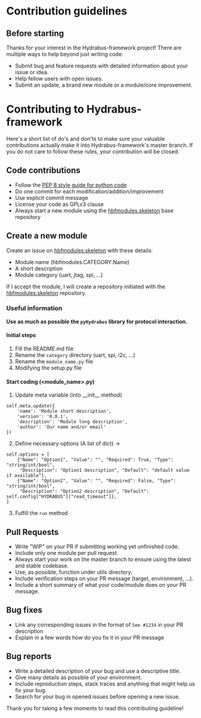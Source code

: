 # Contribution guidelines

## Before starting

Thanks for your interest in the Hydrabus-framework project!
There are multiple ways to help beyond just writing code:

* Submit bug and feature requests with detailed information about your issue or idea.
* Help fellow users with open issues.
* Submit an update, a brand new module or a module/core improvement.

# Contributing to Hydrabus-framework

Here's a short list of do's and don'ts to make sure your valuable contributions actually make it into Hydrabus-framework's master branch.
If you do not care to follow these rules, your contribution will be closed.

## Code contributions

* Follow the [PEP 8 style guide for python code](https://www.python.org/dev/peps/pep-0008/)
* Do one commit for each modification/addition/improvement
* Use explicit commit message
* License your code as GPLv3 clause
* Always start a new module using the [hbfmodules.skeleton](https://github.com/hydrabus-framework/hbfmodules.skeleton) base repository

## Create a new module

Create an issue on [hbfmodules.skeleton](https://github.com/hydrabus-framework/hbfmodules.skeleton) with these details:

* Module name (hbfmodules.CATEGORY.Name)
* A short description
* Module category (uart, jtag, spi, ...)

If I accept the module, I will create a repository initiated with the [hbfmodules.skeleton](https://github.com/hydrabus-framework/hbfmodules.skeleton) repository.

### Useful information

**Use as much as possible the `pyHydrabus` library for protocol interaction.**

#### Initial steps

1. Fill the README.md file
2. Rename the `category` directory (uart, spi, i2c, ...)
3. Rename the `module_name.py` file
4. Modifying the setup.py file

#### Start coding (<module_name>.py)

1. Update meta variable (into \_\_init\_\_ method)

```
self.meta.update({
    'name': 'Module short description',
    'version': '0.0.1',
    'description': 'Module long description',
    'author': 'Our name and/or email'
})
```

2. Define necessary options (A list of dict) ->
```
self.options = [
    {"Name": "Option1", "Value": "", "Required": True, "Type": "string/int/bool",
     "Description": "Option1 description", "Default": "default value if available"},
    {"Name": "Option2", "Value": "", "Required": False, "Type": "string/int/bool",
     "Description": "Option2 description", "Default": self.config["HYDRABUS"]["read_timeout"]},
]
```

3. Fulfill the `run` method


## Pull Requests

* Write "WIP" on your PR if submitting working yet unfinished code.
* Include only one module per pull request.
* Always start your work on the master branch to ensure using the latest and stable codebase.
* Use, as possible, function under utils directory.
* Include verification steps on your PR message (target, environment, ...).
* Include a short summary of what your code/module does on your PR message.


## Bug fixes

* Link any corresponding issues in the format of ```See #1234``` in your PR description
* Explain in a few words how do you fix it in your PR message

## Bug reports

* Write a detailed description of your bug and use a descriptive title.
* Give many details as possible of your environment.
* Include reproduction steps, stack traces and anything that might help us fix your bug.
* Search for your bug in opened issues before opening a new issue.


Thank you for taking a few moments to read this contributing guideline!